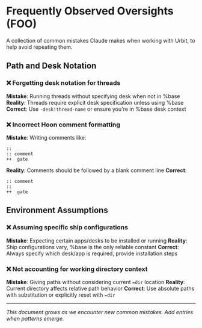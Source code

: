 # Frequently Observed Oversights (FOO)

A collection of common mistakes Claude makes when working with Urbit, to help avoid repeating them.

## Path and Desk Notation

### ❌ Forgetting desk notation for threads
**Mistake**: Running threads without specifying desk when not in %base
**Reality**: Threads require explicit desk specification unless using %base
**Correct**: Use `-desk!thread-name` or ensure you're in %base desk context

### ❌ Incorrect Hoon comment formatting
**Mistake**: Writing comments like:
```hoon
::
:: comment
++  gate
```
**Reality**: Comments should be followed by a blank comment line
**Correct**: 
```hoon
:: comment
::
++  gate
```

## Environment Assumptions

### ❌ Assuming specific ship configurations
**Mistake**: Expecting certain apps/desks to be installed or running
**Reality**: Ship configurations vary, %base is the only reliable constant
**Correct**: Always specify which desk/app is required, provide installation steps

### ❌ Not accounting for working directory context
**Mistake**: Giving paths without considering current `=dir` location
**Reality**: Current directory affects relative path behavior
**Correct**: Use absolute paths with substitution or explicitly reset with `=dir`

---

*This document grows as we encounter new common mistakes. Add entries when patterns emerge.*